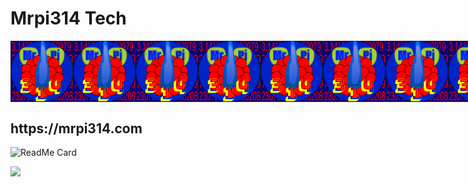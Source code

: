 # Mrpi314 Tech
<div style="display: flex;">
  <img src="https://raw.githubusercontent.com/Mrpi314tech/Mrpi314tech.github.io/main/mrpi314.png" alt="Mrpi314 logo" width=100> 
  <img src="https://raw.githubusercontent.com/Mrpi314tech/Mrpi314tech.github.io/main/mrpi314.png" alt="Mrpi314 logo" width=100> 
  <img src="https://raw.githubusercontent.com/Mrpi314tech/Mrpi314tech.github.io/main/mrpi314.png" alt="Mrpi314 logo" width=100> 
  <img src="https://raw.githubusercontent.com/Mrpi314tech/Mrpi314tech.github.io/main/mrpi314.png" alt="Mrpi314 logo" width=100>
  <img src="https://raw.githubusercontent.com/Mrpi314tech/Mrpi314tech.github.io/main/mrpi314.png" alt="Mrpi314 logo" width=100>
  <img src="https://raw.githubusercontent.com/Mrpi314tech/Mrpi314tech.github.io/main/mrpi314.png" alt="Mrpi314 logo" width=100>
  <img src="https://raw.githubusercontent.com/Mrpi314tech/Mrpi314tech.github.io/main/mrpi314.png" alt="Mrpi314 logo" width=100>
  <img src="https://raw.githubusercontent.com/Mrpi314tech/Mrpi314tech.github.io/main/mrpi314.png" alt="Mrpi314 logo" width=100>
</div> 
<h2>https://mrpi314.com</h2>

![ReadMe Card](https://github-readme-stats.vercel.app/api/pin/?username=mrpi314tech&repo=UC37software)

![](https://bit.ly/3CfXUoG)
